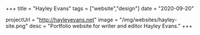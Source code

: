 +++
title = "Hayley Evans"
tags = ["website","design"]
date = "2020-09-20"

projectUrl = "http://hayleyevans.net"
image = "/img/websites/hayley-site.png"
desc = "Portfolio website for writer and editor Hayley Evans."
+++
